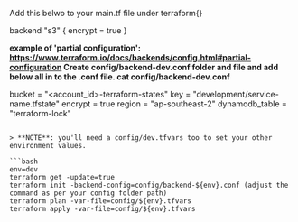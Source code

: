 Add this belwo to your main.tf file under terraform{}

  backend "s3" {
    encrypt = true
  }

**example of 'partial configuration':
https://www.terraform.io/docs/backends/config.html#partial-configuration
Create config/backend-dev.conf folder and file and add below all in to the .conf file.
cat config/backend-dev.conf**

bucket  = "<account_id>-terraform-states"
key     = "development/service-name.tfstate"
encrypt = true
region  = "ap-southeast-2"
dynamodb_table = "terraform-lock"
```

> **NOTE**: you'll need a config/dev.tfvars too to set your other environment values.

```bash
env=dev
terraform get -update=true
terraform init -backend-config=config/backend-${env}.conf (adjust the command as per your config folder path)
terraform plan -var-file=config/${env}.tfvars
terraform apply -var-file=config/${env}.tfvars
```
